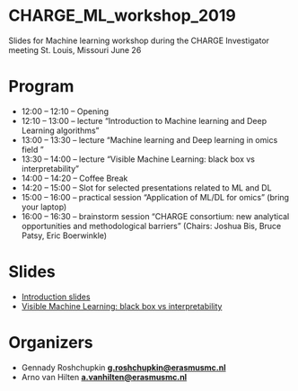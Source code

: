 # CHARGE_ML_workshop_2019
Slides for Machine learning workshop during the CHARGE Investigator meeting St. Louis, Missouri June 26

# Program 

* 12:00 – 12:10 – Opening
* 12:10 – 13:00 – lecture “Introduction to Machine learning and Deep Learning
algorithms”
* 13:00 – 13:30 – lecture “Machine learning and Deep learning in omics field ”
* 13:30 – 14:00 – lecture “Visible Machine Learning: black box vs interpretability”
* 14:00 – 14:20 – Coffee Break
* 14:20 – 15:00 – Slot for selected presentations related to ML and DL
* 15:00 – 16:00 – practical session “Application of ML/DL for omics” (bring your laptop)
* 16:00 – 16:30 – brainstorm session “CHARGE consortium: new analytical opportunities
and methodological barriers” (Chairs: Joshua Bis, Bruce Patsy, Eric Boerwinkle)

# Slides
* [Introduction slides](http://www.roshchupkin.org/reveal/presentations/index.html)
* [Visible Machine Learning: black box vs interpretability]( http://roshchupkin.org/reveal/charge_ml_2019/VisibleMachineLearning.pdf)

# Organizers 
* Gennady Roshchupkin **g.roshchupkin@erasmusmc.nl**
* Arno van Hilten **a.vanhilten@erasmusmc.nl**

